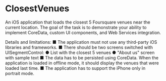 # ClosestVenues
An iOS application that loads the closest 5 Foursquare venues near the current location. 
The goal of the task is to demonstrate your ability to implement CoreData, custom UI components, and Web Services integration.

Details and limitations:
■ The application must not use any third-party iOS libraries and frameworks.
■ There should be two screens switched with UISegmentControl:
● List with the closest 5 venues
● "About us" screen with sample text
■ The data has to be persisted using CoreData. When the application is loaded in offline mode, it
should display the venues that were loaded last time.
■ The application has to support the iPhone only in portrait mode.
